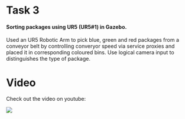 # Task 3

#### Sorting packages using UR5 (UR5#1) in Gazebo.

Used an UR5 Robotic Arm to pick blue, green and red packages from a conveyor belt by controlling converyor speed via service proxies and placed it in corresponding coloured bins. Use logical camera input to distinguishes the type of package.

# Video

Check out the video on youtube:

[![](https://i.imgur.com/aOmKJR6.png)](https://www.youtube.com/watch?v=Fqsfb82him0 "eYRC_VB_task_3")
